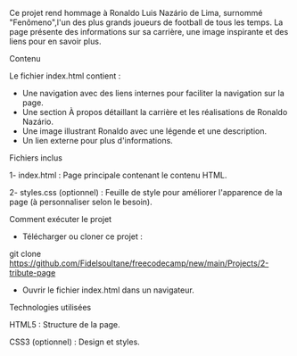 Ce projet rend hommage à Ronaldo Luis Nazário de Lima, surnommé "Fenômeno",l'un des plus grands joueurs de football de tous les temps. 
La page présente des informations sur sa carrière, une image inspirante et des liens pour en savoir plus.

Contenu

Le fichier index.html contient :

- Une navigation avec des liens internes pour faciliter la navigation sur la page.
- Une section À propos détaillant la carrière et les réalisations de Ronaldo Nazário.
- Une image illustrant Ronaldo avec une légende et une description.
- Un lien externe pour plus d'informations.

Fichiers inclus

1- index.html : Page principale contenant le contenu HTML.

2- styles.css (optionnel) : Feuille de style pour améliorer l'apparence de la page (à personnaliser selon le besoin).

Comment exécuter le projet

- Télécharger ou cloner ce projet :
  
git clone https://github.com/Fidelsoultane/freecodecamp/new/main/Projects/2-tribute-page
- Ouvrir le fichier index.html dans un navigateur.

Technologies utilisées

HTML5 : Structure de la page.

CSS3 (optionnel) : Design et styles.
